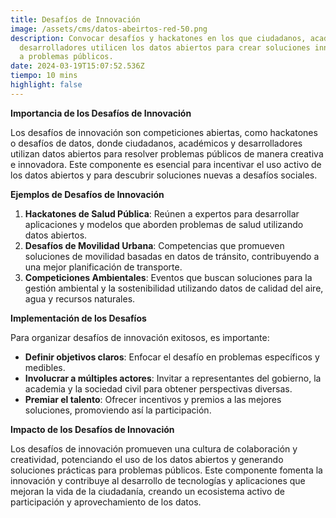 ```yaml
---
title: Desafíos de Innovación
image: /assets/cms/datos-abeirtos-red-50.png
description: Convocar desafíos y hackatones en los que ciudadanos, académicos y
  desarrolladores utilicen los datos abiertos para crear soluciones innovadoras
  a problemas públicos.
date: 2024-03-19T15:07:52.536Z
tiempo: 10 mins
highlight: false
---
```

<!--StartFragment-->

**Importancia de los Desafíos de Innovación**

Los desafíos de innovación son competiciones abiertas, como hackatones o desafíos de datos, donde ciudadanos, académicos y desarrolladores utilizan datos abiertos para resolver problemas públicos de manera creativa e innovadora. Este componente es esencial para incentivar el uso activo de los datos abiertos y para descubrir soluciones nuevas a desafíos sociales.

**Ejemplos de Desafíos de Innovación**

1. **Hackatones de Salud Pública**: Reúnen a expertos para desarrollar aplicaciones y modelos que aborden problemas de salud utilizando datos abiertos.
2. **Desafíos de Movilidad Urbana**: Competencias que promueven soluciones de movilidad basadas en datos de tránsito, contribuyendo a una mejor planificación de transporte.
3. **Competiciones Ambientales**: Eventos que buscan soluciones para la gestión ambiental y la sostenibilidad utilizando datos de calidad del aire, agua y recursos naturales.

**Implementación de los Desafíos**

Para organizar desafíos de innovación exitosos, es importante:

* **Definir objetivos claros**: Enfocar el desafío en problemas específicos y medibles.
* **Involucrar a múltiples actores**: Invitar a representantes del gobierno, la academia y la sociedad civil para obtener perspectivas diversas.
* **Premiar el talento**: Ofrecer incentivos y premios a las mejores soluciones, promoviendo así la participación.

**Impacto de los Desafíos de Innovación**

Los desafíos de innovación promueven una cultura de colaboración y creatividad, potenciando el uso de los datos abiertos y generando soluciones prácticas para problemas públicos. Este componente fomenta la innovación y contribuye al desarrollo de tecnologías y aplicaciones que mejoran la vida de la ciudadanía, creando un ecosistema activo de participación y aprovechamiento de los datos.

<!--EndFragment-->